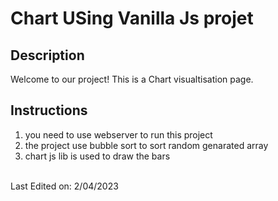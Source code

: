 <h1>Chart USing Vanilla Js projet</h1>

## Description
<p>
Welcome to our project! This is a Chart visualtisation page.
</p>

## Instructions
1. you need to use webserver to run this project
2. the project use bubble sort to sort random genarated array
3. chart js lib is used to draw the bars 

<br>
Last Edited on: 2/04/2023
